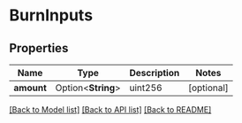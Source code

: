 # BurnInputs

## Properties

Name | Type | Description | Notes
------------ | ------------- | ------------- | -------------
**amount** | Option<**String**> | uint256 | [optional]

[[Back to Model list]](../README.md#documentation-for-models) [[Back to API list]](../README.md#documentation-for-api-endpoints) [[Back to README]](../README.md)


